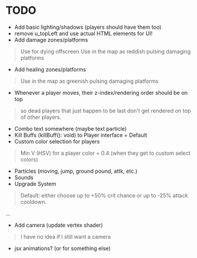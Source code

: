 # TODO

- Add basic lighting/shadows (players should have them too)
- remove u_topLeft and use actual HTML elements for UI!
- Add damage zones/platforms
> Use for dying offscreen
> Use in the map as reddish pulsing damaging platforms
- Add healing zones/platforms
> Use in the map as greenish pulsing damaging platforms
- Whenever a player moves, their z-index/rendering order should be on top
> so dead players that just happen to be last don't get rendered on top of
> other players.
- Combo text somewhere (maybe text particle)
- Kill Buffs (killBuff(): void) to Player interface + Default
- Custom color selection for players
> Min V (HSV) for a player color = 0.4 (when they get to custom select colors)
- Particles (moving, jump, ground pound, attk, etc.)
- Sounds
- Upgrade System
> Default: either choose up to +50% crit chance or up to -25% attack cooldown.

...

- Add camera (update vertex shader)
> I have no idea if I still want a camera
- jsx animations? (or for something else)
